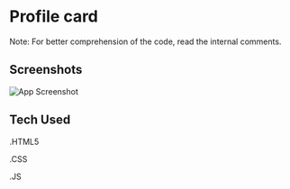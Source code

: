 
# Profile card

Note: For better comprehension of the code, read the internal comments.






## Screenshots

![App Screenshot](https://github.com/ajay2827/templates/blob/86550783629d21809003c6ba4c245015990bdfad/Profile-Card-9/img/Screenshot%202022-10-19%20143433.png?raw=true)



## Tech Used

.HTML5

.CSS

.JS
